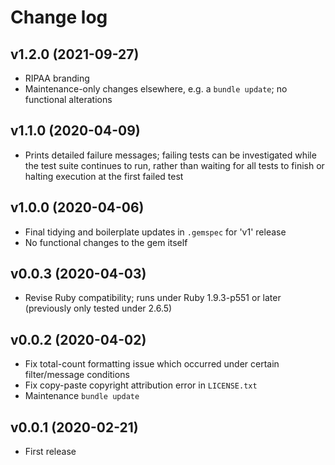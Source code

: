 # Change log

## v1.2.0 (2021-09-27)

- RIPAA branding
- Maintenance-only changes elsewhere, e.g. a `bundle update`; no functional alterations

## v1.1.0 (2020-04-09)

- Prints detailed failure messages; failing tests can be investigated while the test suite continues to run, rather than waiting for all tests to finish or halting execution at the first failed test

## v1.0.0 (2020-04-06)

- Final tidying and boilerplate updates in `.gemspec` for 'v1' release
- No functional changes to the gem itself

## v0.0.3 (2020-04-03)

- Revise Ruby compatibility; runs under Ruby 1.9.3-p551 or later (previously only tested under 2.6.5)

## v0.0.2 (2020-04-02)

- Fix total-count formatting issue which occurred under certain filter/message conditions
- Fix copy-paste copyright attribution error in `LICENSE.txt`
- Maintenance `bundle update`

## v0.0.1 (2020-02-21)

- First release
